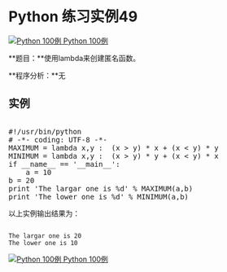 Python 练习实例49
=============

 [![Python 100例](../images/up.gif)
 Python 100例](python-100-examples.html)


 **题目：**使用lambda来创建匿名函数。

 **程序分析：**无

  实例
--

 <pre>

#!/usr/bin/python
# -*- coding: UTF-8 -*-
MAXIMUM = lambda x,y :  (x > y) * x + (x < y) * y
MINIMUM = lambda x,y :  (x > y) * y + (x < y) * x
if __name__ == '__main__':
    a = 10
b = 20
print 'The largar one is %d' % MAXIMUM(a,b)
print 'The lower one is %d' % MINIMUM(a,b)
</pre>

 以上实例输出结果为：

 
```

The largar one is 20
The lower one is 10

```

 [![Python 100例](../images/up.gif)
 Python 100例](python-100-examples.html)
